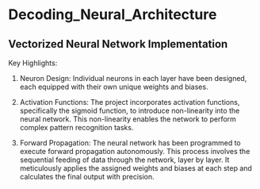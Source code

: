 # Decoding_Neural_Architecture
**Vectorized Neural Network Implementation**
---
Key Highlights:

1) Neuron Design:  Individual neurons in each layer have been designed, each equipped with their own unique weights and biases.
2) Activation Functions:  The project incorporates activation functions, specifically the sigmoid function, to introduce non-linearity into the neural network. This non-linearity enables the network to perform complex pattern recognition tasks.

3) Forward Propagation: The neural network has been programmed to execute forward propagation autonomously. This process involves the sequential feeding of data through the network, layer by layer. It meticulously applies the assigned weights and biases at each step and calculates the final output with precision.


